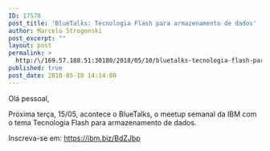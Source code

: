 ```yaml
---
ID: 17578
post_title: 'BlueTalks: Tecnologia Flash para armazenamento de dados'
author: Marcelo Strogenski
post_excerpt: ""
layout: post
permalink: >
  http:/\/169.57.188.51:30180/2018/05/10/bluetalks-tecnologia-flash-para-armazenamento-de-dados/
published: true
post_date: 2018-05-10 14:14:00
---
```

Olá pessoal,

Próxima terça, 15/05, acontece o BlueTalks, o meetup semanal da IBM com o tema Tecnologia Flash para armazenamento de dados.

Inscreva-se em: https://ibm.biz/BdZJbp